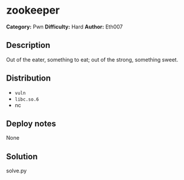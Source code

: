 # zookeeper
**Category:** Pwn
**Difficulty:** Hard
**Author:** Eth007

## Description

Out of the eater, something to eat; out of the strong, something sweet.

## Distribution

- `vuln`
- `libc.so.6`
- nc

## Deploy notes

None

## Solution

solve.py
